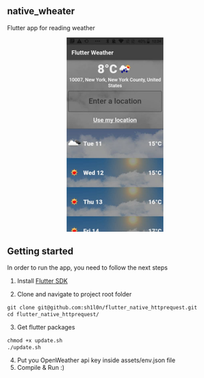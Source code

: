 ## native_wheater
Flutter app for reading weather

<p align="center">
<img src="doc/weather.jpg" width="45%"/> 
</p>

## Getting started

In order to run the app, you need to follow the next steps

1. Install [Flutter SDK](https://flutter.dev/docs/get-started/install)

2. Clone and navigate to project root folder
```
git clone git@github.com:sh1l0n/flutter_native_httprequest.git
cd flutter_native_httprequest/
```
3. Get flutter packages
```
chmod +x update.sh
./update.sh
```

4. Put you OpenWeather api key inside assets/env.json file
5. Compile & Run :)
